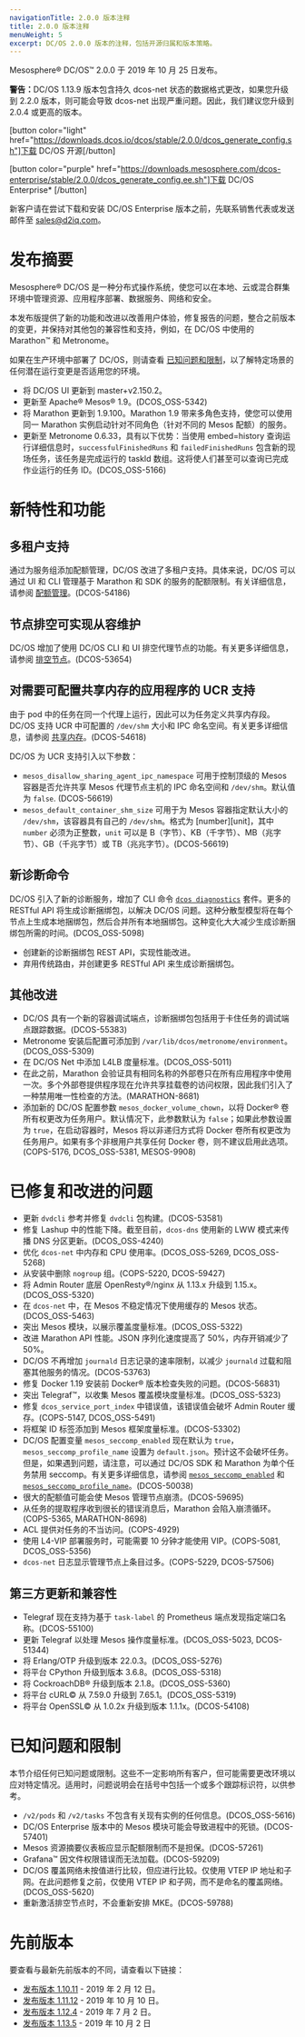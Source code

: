 ```yaml
---
navigationTitle: 2.0.0 版本注释
title: 2.0.0 版本注释
menuWeight: 5
excerpt: DC/OS 2.0.0 版本的注释，包括开源归属和版本策略。
---
```

Mesosphere&reg; DC/OS&trade; 2.0.0 于 2019 年 10 月 25 日发布。

<p class="message--warning"><strong>警告：</strong>DC/OS 1.13.9 版本包含持久 dcos-net 状态的数据格式更改，如果您升级到 2.2.0 版本，则可能会导致 dcos-net 出现严重问题。因此，我们建议您升级到 2.0.4 或更高的版本。</p>

[button color="light" href="https://downloads.dcos.io/dcos/stable/2.0.0/dcos_generate_config.sh"]下载 DC/OS 开源[/button]

[button color="purple" href="https://downloads.mesosphere.com/dcos-enterprise/stable/2.0.0/dcos_generate_config.ee.sh"]下载 DC/OS Enterprise* [/button]

新客户请在尝试下载和安装 DC/OS Enterprise 版本之前，先联系销售代表或发送邮件至 <a href="mailto:sales@d2iq.com">sales@d2iq.com</a>。


# 发布摘要
Mesosphere&reg; DC/OS 是一种分布式操作系统，使您可以在本地、云或混合群集环境中管理资源、应用程序部署、数据服务、网络和安全。

本发布版提供了新的功能和改进以改善用户体验，修复报告的问题，整合之前版本的变更，并保持对其他包的兼容性和支持，例如，在 DC/OS 中使用的 Marathon&trade; 和 Metronome。

如果在生产环境中部署了 DC/OS，则请查看 [已知问题和限制](#known-issues-and-limitations)，以了解特定场景的任何潜在运行变更是否适用您的环境。

- 将 DC/OS UI 更新到 master+v2.150.2。
- 更新至 Apache&reg; Mesos&reg; 1.9。(DCOS_OSS-5342)
- 将 Marathon 更新到 1.9.100。Marathon 1.9 带来多角色支持，使您可以使用同一 Marathon 实例启动针对不同角色（针对不同的 Mesos 配额）的服务。
- 更新至 Metronome 0.6.33，具有以下优势：当使用 embed=history 查询运行详细信息时，`successfulFinishedRuns` 和 `failedFinishedRuns` 包含新的现场任务，该任务是完成运行的 taskId 数组。这将使人们甚至可以查询已完成作业运行的任务 ID。(DCOS_OSS-5166)


# 新特性和功能 

## 多租户支持

通过为服务组添加配额管理，DC/OS 改进了多租户支持。具体来说，DC/OS 可以通过 UI 和 CLI 管理基于 Marathon 和 SDK 的服务的配额限制。有关详细信息，请参阅 [配额管理](/mesosphere/dcos/cn/2.0/multi-tenancy/quota-management/#quotas)。(DCOS-54186) 

## 节点排空可实现从容维护

DC/OS 增加了使用 DC/OS CLI 和 UI 排空代理节点的功能。有关更多详细信息，请参阅 [排空节点](/mesosphere/dcos/cn/2.0/administering-clusters/draining-a-node/)。(DCOS-53654)

## 对需要可配置共享内存的应用程序的 UCR 支持

由于 pod 中的任务在同一个代理上运行，因此可以为任务定义共享内存段。DC/OS 支持 UCR 中可配置的 `/dev/shm` 大小和 IPC 命名空间。有关更多详细信息，请参阅 [共享内存](/mesosphere/dcos/cn/2.0/deploying-services/pods/technical-overview/#shared-memory)。(DCOS-54618) 

DC/OS 为 UCR 支持引入以下参数：

- `mesos_disallow_sharing_agent_ipc_namespace` 可用于控制顶级的 Mesos 容器是否允许共享 Mesos 代理节点主机的 IPC 命名空间和 `/dev/shm`。默认值为 `false`. (DCOS-56619)
- `mesos_default_container_shm_size` 可用于为 Mesos 容器指定默认大小的 `/dev/shm`，该容器具有自己的 `/dev/shm`。格式为 [number][unit]，其中 `number` 必须为正整数，`unit` 可以是 B（字节）、KB（千字节）、MB（兆字节）、GB（千兆字节）或 TB（兆兆字节）。(DCOS-56619)

## 新诊断命令

DC/OS 引入了新的诊断服务，增加了 CLI 命令 [`dcos diagnostics`](/mesosphere/dcos/cn/2.0/cli/command-reference/dcos-diagnostics/) 套件。更多的 RESTful API 将生成诊断捆绑包，以解决 DC/OS 问题。这种分散型模型将在每个节点上生成本地捆绑包，然后合并所有本地捆绑包。这种变化大大减少生成诊断捆绑包所需的时间。(DCOS_OSS-5098)
- 创建新的诊断捆绑包 REST API，实现性能改进。
- 弃用传统路由，并创建更多 RESTful API 来生成诊断捆绑包。

## 其他改进

- DC/OS 具有一个新的容器调试端点，诊断捆绑包包括用于卡住任务的调试端点跟踪数据。(DCOS-55383)
- Metronome 安装后配置可添加到 `/var/lib/dcos/metronome/environment`。(DCOS_OSS-5309)
- 在 DC/OS Net 中添加 L4LB 度量标准。(DCOS_OSS-5011)
- 在此之前，Marathon 会验证具有相同名称的外部卷只在所有应用程序中使用一次。多个外部卷提供程序现在允许共享挂载卷的访问权限，因此我们引入了一种禁用唯一性检查的方法。(MARATHON-8681)
- 添加新的 DC/OS 配置参数 `mesos_docker_volume_chown`，以将 Docker&reg; 卷所有权更改为任务用户。默认情况下，此参数默认为 `false`；如果此参数设置为 `true`，在启动容器时，Mesos 将以非递归方式将 Docker 卷所有权更改为任务用户。如果有多个非根用户共享任何 Docker 卷，则不建议启用此选项。(COPS-5176, DCOS_OSS-5381, MESOS-9908)

# 已修复和改进的问题

- 更新 `dvdcli` 参考并修复 `dvdcli` 包构建。(DCOS-53581)
- 修复 Lashup 中的性能下降。截至目前，`dcos-dns` 使用新的 LWW 模式来传播 DNS 分区更新。(DCOS_OSS-4240)
- 优化 `dcos-net` 中内存和 CPU 使用率。(DCOS_OSS-5269, DCOS_OSS-5268)
- 从安装中删除 `nogroup` 组。(COPS-5220, DCOS-59427)
- 将 Admin Router 底层 OpenResty&reg;/nginx 从 1.13.x 升级到 1.15.x。(DCOS_OSS-5320)
- 在 `dcos-net` 中，在 Mesos 不稳定情况下使用缓存的 Mesos 状态。(DCOS_OSS-5463)
- 突出 Mesos 模块，以展示覆盖度量标准。(DCOS_OSS-5322)
- 改进 Marathon API 性能。JSON 序列化速度提高了 50%，内存开销减少了 50%。
- DC/OS 不再增加 `journald` 日志记录的速率限制，以减少 `journald` 过载和阻塞其他服务的情况。(DCOS-53763)
- 修复 Docker 1.19 安装前 Docker&reg; 版本检查失败的问题。(DCOS-56831)
- 突出 Telegraf&trade;，以收集 Mesos 覆盖模块度量标准。(DCOS_OSS-5323)
- 修复 `dcos_service_port_index` 中错误值，该错误值会破坏 Admin Router 缓存。(COPS-5147, DCOS_OSS-5491)
- 将框架 ID 标签添加到 Mesos 框架度量标准。(DCOS-53302)
- DC/OS 配置变量 `mesos_seccomp_enabled` 现在默认为 `true`，`mesos_seccomp_profile_name` 设置为 `default.json`。预计这不会破坏任务。但是，如果遇到问题，请注意，可以通过 DC/OS SDK 和 Marathon 为单个任务禁用 seccomp。有关更多详细信息，请参阅 [`mesos_seccomp_enabled`](/mesosphere/dcos/cn/2.0/installing/production/advanced-configuration/configuration-reference/#mesos-seccomp-enabled) 和 [`mesos_seccomp_profile_name`](/mesosphere/dcos/cn/2.0/installing/production/advanced-configuration/configuration-reference/#mesos-seccomp-profile-name)。(DCOS-50038)
- 很大的配额值可能会使 Mesos 管理节点崩溃。(DCOS-59695)
- 从任务的提取程序收到很长的错误消息后，Marathon 会陷入崩溃循环。(COPS-5365, MARATHON-8698)
- ACL 提供对任务的不当访问。(COPS-4929)
- 使用 L4-VIP 部署服务时，可能需要 10 分钟才能使用 VIP。(COPS-5081, DCOS_OSS-5356)
- `dcos-net` 日志显示管理节点上条目过多。(COPS-5229, DCOS-57506)



## 第三方更新和兼容性

- Telegraf 现在支持为基于 `task-label` 的 Prometheus 端点发现指定端口名称。(DCOS-55100) 
- 更新 Telegraf 以处理 Mesos 操作度量标准。(DCOS_OSS-5023, DCOS-51344) 
- 将 Erlang/OTP 升级到版本 22.0.3。(DCOS_OSS-5276)
- 将平台 CPython 升级到版本 3.6.8。(DCOS_OSS-5318)
- 将 CockroachDB&reg; 升级到版本 2.1.8。(DCOS_OSS-5360)
- 将平台 cURL&copy; 从 7.59.0 升级到 7.65.1。(DCOS_OSS-5319)
- 将平台 OpenSSL&copy; 从 1.0.2x 升级到版本 1.1.1x。(DCOS-54108)



<!-- - Updated to the latest version of cron-utils 9.0.0 and removed threeten-backport. This fixes a number of cron related issues in the underlying dependencies. Fixed a bug when task status was not updated after the task turned running (when querying embed=activeRuns). Fixes DCOS_OSS-5166 where metronome did not use the revive operation. -->

# 已知问题和限制
本节介绍任何已知问题或限制。这些不一定影响所有客户，但可能需要更改环境以应对特定情况。适用时，问题说明会在括号中包括一个或多个跟踪标识符，以供参考。

- `/v2/pods` 和 `/v2/tasks` 不包含有关现有实例的任何信息。(DCOS_OSS-5616)
- DC/OS Enterprise 版本中的 Mesos 模块可能会导致进程中的死锁。(DCOS-57401)
- Mesos 资源摘要仪表板应显示配额限制而不是担保。(DCOS-57261)
- Grafana&trade; 因文件权限错误而无法加载。(DCOS-59209)
- DC/OS 覆盖网络未按值进行比较，但应进行比较。仅使用 VTEP IP 地址和子网。在此问题修复之前，仅使用 VTEP IP 和子网，而不是命名的覆盖网络。(DCOS_OSS-5620)
- 重新激活排空节点时，不会重新安排 MKE。(DCOS-59788)


<!-- - Task is marked as FAILED after being marked as FINISHED. (COPS-4995) -->


# 先前版本
要查看与最新先前版本的不同，请查看以下链接：
- [发布版本 1.10.11](/mesosphere/dcos/cn/1.10/release-notes/1.10.11/) - 2019 年 2 月 12 日。
- [发布版本 1.11.12](/mesosphere/dcos/cn/1.11/release-notes/1.11.12/) - 2019 年 10 月 10 日。
- [发布版本 1.12.4](/mesosphere/dcos/cn/1.12/release-notes/1.12.4/) - 2019 年 7 月 2 日。
- [发布版本 1.13.5](/mesosphere/dcos/cn/1.13/release-notes/1.13.5/) - 2019 年 10 月 2 日

